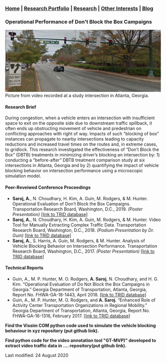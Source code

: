 ### [Home](README.md) | [Research Portfolio](/research.md) | [Research](research_projects.md) | [Other Interests](other_interests.md) | [Blog](blog.md) 

### Operational Performance of Don't Block the Box Campaigns

<img src="dbtb.png" height = "200" width = "1603"/>
Picture from video recorded at a study intersection in Atlanta, Georgia. 

#### Research Brief 
During congestion, when a vehicle enters an intersection with insufficient space to exit on the opposite side due to downstream traffic spillback, it often ends up obstructing movement of vehicle and predestrian on conflicting approaches with right of way. Impacts of such "blocking of box" instances can propagate to nearby intersections leading to capacity reductions and increased travel times on the routes and, in extreme cases, to gridlock. This research investigated the effectiveness of “Don’t Block the Box” (DBTB) treatments in minimizing driver’s blocking an intersection by: 1) conducting a “before-after” DBTB treatment comparison study at six intersections in Atlanta, Georgia and by 2) quantifying the impact of vehicle blocking behavior on intersection performance using a microscopic simulation model. 

#### Peer-Reveiwed Conference Proceedings
- **Saroj, A.**, N. Choudhary, H. Kim, A. Guin, M. Rodgers, & M. Hunter. Operational Evaluation of Don’t Block the Box Campaigns. Transportation Research Board, Washington, D.C., 2019. *(Poster Presentation)* [[link to TRID database]](https://trid.trb.org/view/1573335)
- **Saroj, A.**, N. Choudhary, H. Kim, A. Guin, M. Rodgers, & M. Hunter. Video Tool for Manually Extracting Complex Traffic Data. Transportation Research Board, Washington, D.C., 2018. *(Podium Presentation by Dr. Guin)* [[link to TRID database]](https://trid.trb.org/view/1496767)
- **Saroj, A.**, S. Harris, A. Guin, M. Rodgers, & M. Hunter. Analysis of Vehicle Blocking Behavior on Intersection Performance. Transportation Research Board, Washington, D.C., 2017. *(Poster Presentation)* [[link to TRID database]](https://trid.trb.org/view/1439541)

#### Technical Reports 
- Guin, A., M. P. Hunter, M. O. Rodgers, **A. Saroj**, N. Choudhary, and H. G. Kim. “Operational Evaluation of Do Not Block the Box Campaigns in Georgia.” Georgia Department of Transportation, Atlanta, Georgia, Report No. FHWA-GA-18-1443, April 2018. [[link to TRID database]](https://trid.trb.org/view/1523189)
- Guin, A., M. P. Hunter, M. O. Rodgers, and **A. Saroj**. “Enhanced Role of Activity Center Transportation Organizations in Regional Mobility.” Georgia Department of Transportation, Atlanta, Georgia, Report No. FHWA-GA-16-1316, February 2017. [[link to TRID database]](https://trid.trb.org/view/1475161)


 **Find the Vissim COM python code used to simulate the vehicle blocking behaviour in xyz repository (put github link).**
 
 **Find python code for the video annotation tool "GT-MVP)" developed to extract video traffic data in .... repository(put github link).**

Last modified: 24 August 2020
